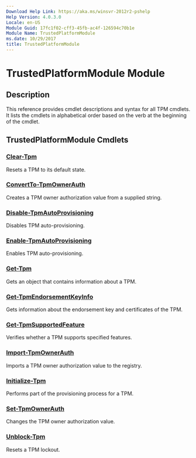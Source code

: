 ```yaml
---
Download Help Link: https://aka.ms/winsvr-2012r2-pshelp
Help Version: 4.0.3.0
Locale: en-US
Module Guid: 17fc1f02-cff3-45fb-ac4f-126594c70b1e
Module Name: TrustedPlatformModule
ms.date: 10/29/2017
title: TrustedPlatformModule
---
```


# TrustedPlatformModule Module
## Description
This reference provides cmdlet descriptions and syntax for all TPM cmdlets. It lists the cmdlets in alphabetical order based on the verb at the beginning of the cmdlet.

## TrustedPlatformModule Cmdlets
### [Clear-Tpm](./Clear-Tpm.md)
Resets a TPM to its default state.

### [ConvertTo-TpmOwnerAuth](./ConvertTo-TpmOwnerAuth.md)
Creates a TPM owner authorization value from a supplied string.

### [Disable-TpmAutoProvisioning](./Disable-TpmAutoProvisioning.md)
Disables TPM auto-provisioning.

### [Enable-TpmAutoProvisioning](./Enable-TpmAutoProvisioning.md)
Enables TPM auto-provisioning.

### [Get-Tpm](./Get-Tpm.md)
Gets an object that contains information about a TPM.

### [Get-TpmEndorsementKeyInfo](./Get-TpmEndorsementKeyInfo.md)
Gets information about the endorsement key and certificates of the TPM.

### [Get-TpmSupportedFeature](./Get-TpmSupportedFeature.md)
Verifies whether a TPM supports specified features.

### [Import-TpmOwnerAuth](./Import-TpmOwnerAuth.md)
Imports a TPM owner authorization value to the registry.

### [Initialize-Tpm](./Initialize-Tpm.md)
Performs part of the provisioning process for a TPM.

### [Set-TpmOwnerAuth](./Set-TpmOwnerAuth.md)
Changes the TPM owner authorization value.

### [Unblock-Tpm](./Unblock-Tpm.md)
Resets a TPM lockout.


